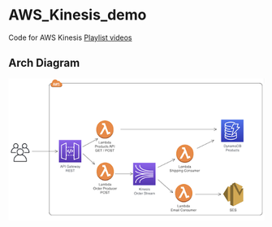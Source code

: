 # AWS_Kinesis_demo
Code for AWS Kinesis [Playlist videos](https://www.youtube.com/@cumuluscycles)


## Arch Diagram
![Arch Diagram](img/arch_diagram.png?raw=true "Arch Diagram")
